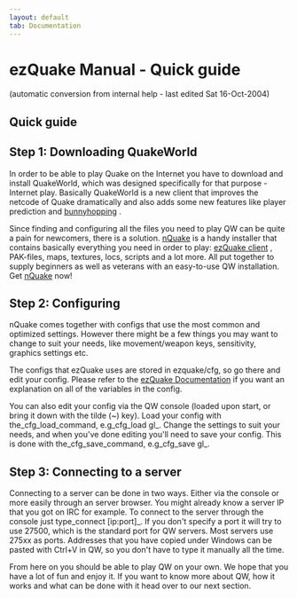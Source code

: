 ```yaml
---
layout: default
tab: Documentation
---
```


# ezQuake Manual - Quick guide
(automatic conversion from internal help - last edited Sat 16-Oct-2004)

## Quick guide

## Step 1: Downloading QuakeWorld

In order to be able to play Quake on the Internet you have to download and install QuakeWorld, which was designed specifically for that purpose - Internet play. Basically QuakeWorld is a new client that improves the netcode of Quake dramatically and also adds some new features like player prediction and [bunnyhopping](help/jumping.xml) .

Since finding and configuring all the files you need to play QW can be quite a pain for newcomers, there is a solution. [nQuake](https://www.nquake.com//) is a handy installer that contains basically everything you need in order to play: [ezQuake client](http://ezQuake.SF.net/) , PAK-files, maps, textures, locs, scripts and a lot more. All put together to supply beginners as well as veterans with an easy-to-use QW installation. Get [nQuake](https://www.nquake.com//) now!
## Step 2: Configuring

nQuake comes together with configs that use the most common and optimized settings. However there might be a few things you may want to change to suit your needs, like movement/weapon keys, sensitivity, graphics settings etc.

The configs that ezQuake uses are stored in ezquake/cfg, so go there and edit your config. Please refer to the [ezQuake Documentation](http://ezQuake.SF.net/docs/) if you want an explanation on all of the variables in the config.

You can also edit your config via the QW console (loaded upon start, or bring it down with the tilde (~) key). Load your config with the_cfg_load_command, e.g_cfg_load gl_. Change the settings to suit your needs, and when you've done editing you'll need to save your config. This is done with the_cfg_save_command, e.g_cfg_save gl_.
## Step 3: Connecting to a server

Connecting to a server can be done in two ways. Either via the console or more easily through an server browser. You might already know a server IP that you got on IRC for example. To connect to the server through the console just type_connect [ip:port]_. If you don't specify a port it will try to use 27500, which is the standard port for QW servers. Most servers use 275xx as ports. Addresses that you have copied under Windows can be pasted with Ctrl+V in QW, so you don't have to type it manually all the time.

From here on you should be able to play QW on your own. We hope that you have a lot of fun and enjoy it. If you want to know more about QW, how it works and what can be done with it head over to our next section.
